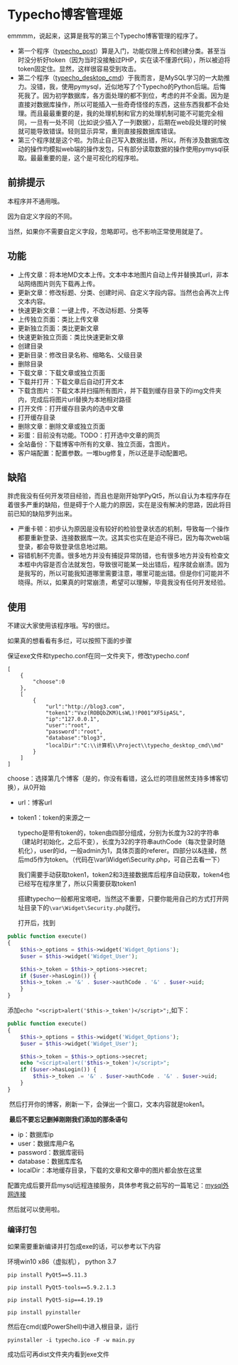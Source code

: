 # Typecho博客管理姬

emmmm，说起来，这算是我写的第三个Typecho博客管理的程序了。

* 第一个程序（[typecho_post](https://github.com/iyzyi/typecho_post)）算是入门，功能仅限上传和创建分类。甚至当时没分析好token（因为当时没接触过PHP，实在读不懂源代码），所以被迫将token固定住。显然，这样很容易受到攻击。
* 第二个程序（[typecho_desktop_cmd](https://github.com/iyzyi/typecho_desktop_cmd)）于我而言，是MySQL学习的一大助推力。没错，我，使用pymysql，近似地写了个Typecho的Python后端。后悔死我了。因为初学数据库，各方面处理的都不到位，考虑的并不全面。因为是直接对数据库操作，所以可能插入一些奇奇怪怪的东西，这些东西我都不会处理。而且最最重要的是，我的处理机制和官方的处理机制可能不可能完全相同，一旦有一处不同（比如说少插入了一列数据），后期在web段处理的时候就可能导致错误。轻则显示异常，重则直接报数据库错误。
* 第三个程序就是这个啦。为防止自己写入数据出错，所以，所有涉及数据库改动的操作均模拟web端的操作发包，只有部分读取数据的操作使用pymysql获取。最最重要的是，这个是可视化的程序啦。

## 前排提示

本程序并不通用哦。

因为自定义字段的不同。

当然，如果你不需要自定义字段，忽略即可。也不影响正常使用就是了。

## 功能

* 上传文章：将本地MD文本上传。文本中本地图片自动上传并替换其url，非本站网络图片则先下载再上传。
* 更新文章：修改标题、分类、创建时间、自定义字段内容。当然也会再次上传文本内容。
* 快速更新文章：一键上传，不改动标题、分类等
* 上传独立页面：类比上传文章
* 更新独立页面：类比更新文章
* 快速更新独立页面：类比快速更新文章
* 创建目录
* 更新目录：修改目录名称、缩略名、父级目录
* 删除目录
* 下载文章：下载文章或独立页面
* 下载并打开：下载文章后自动打开文本
* 下载含图片：下载文本并扫描所有图片，并下载到缓存目录下的img文件夹内，完成后将图片url替换为本地相对路径
* 打开文件：打开缓存目录内的选中文章
* 打开缓存目录
* 删除文章：删除文章或独立页面
* 彩蛋：目前没有功能。TODO：打开选中文章的网页
* 全站备份：下载博客中所有的文章、独立页面，含图片。
* 客户端配置：配置参数。一堆bug修复，所以还是手动配置吧。

## 缺陷

胖虎我没有任何开发项目经验，而且也是刚开始学PyQt5，所以自认为本程序存在着很多严重的缺陷，但是碍于个人能力的原因，实在是没有解决的思路，因此将目前已知的缺陷罗列出来。

* 严重卡顿：初步认为原因是没有较好的检验登录状态的机制，导致每一个操作都要重新登录、连接数据库一次。这其实也实在是迫不得已，因为每次web端登录，都会导致登录信息地过期。
* 容错机制不完善。很多地方并没有捕捉异常防错，也有很多地方并没有检查文本框中内容是否合法就发包，导致很可能某一处出错后，程序就会崩溃。因为是我写的，所以可能我知道哪里需要注意，哪里可能出错。但是你们可能并不晓得。所以，如果真的时常崩溃，希望可以理解，毕竟我没有任何开发经验。

## 使用

不建议大家使用该程序哦。写的很烂。

如果真的想看看有多烂，可以按照下面的步骤

保证exe文件和typecho.conf在同一文件夹下，修改typecho.conf

```
[
    {
        "choose":0
    },
    [
        {
            "url":"http://blog3.com",
            "token1":"Vxz(ROBQbZKM)LsWL)!P001^XF5ipASL",
            "ip":"127.0.0.1",
            "user":"root",
            "password":"root",
            "database":"blog3",
            "localDir":"C:\\计算机\\Project\\typecho_desktop_cmd\\md"
        }
    ]
]
```

choose：选择第几个博客（是的，你没有看错，这么烂的项目居然支持多博客切换），从0开始

* url：博客url

* token1：token的来源之一

  typecho是带有token的，token由四部分组成，分别为长度为32的字符串（建站时初始化，之后不变），长度为32的字符串authCode（每次登录时随机化），user的id，一般admin为1，具体页面的referer。四部分以&连接，然后md5作为token。（代码在\var\Widget\Security.php，可自己去看一下）

  我们需要手动获取token1，token2和3连接数据库后程序自动获取，token4也已经写在程序里了，所以只需要获取token1

  搭建typecho一般都用宝塔吧，当然这不重要，只要你能用自己的方式打开网址目录下的`\var\Widget\Security.php`就行。

  打开后，找到

```php
public function execute()
{
    $this->_options = $this->widget('Widget_Options');
    $user = $this->widget('Widget_User');

    $this->_token = $this->_options->secret;
    if ($user->hasLogin()) {
    $this->_token .= '&' . $user->authCode . '&' . $user->uid;
    }
}
```

​	添加`echo "<script>alert('$this->_token')</script>";`,如下：

```php
public function execute()
{
    $this->_options = $this->widget('Widget_Options');
    $user = $this->widget('Widget_User');

    $this->_token = $this->_options->secret;
    echo "<script>alert('$this->_token')</script>";
    if ($user->hasLogin()) {
    	$this->_token .= '&' . $user->authCode . '&' . $user->uid;
    }
}
```

​	然后打开你的博客，刷新一下，会弹出一个窗口，文本内容就是token1。

​	**最后不要忘记删掉刚刚我们添加的那条语句**

* ip：数据库ip
* user：数据库用户名
* password：数据库密码
* database：数据库库名
* localDir：本地缓存目录，下载的文章和文章中的图片都会放在这里

配置完成后要开启mysql远程连接服务，具体参考我之前写的一篇笔记：[mysql外网连接](http://iyzyi.com/index.php/archives/82/)

然后就可以使用啦。

### 编译打包

如果需要重新编译并打包成exe的话，可以参考以下内容

环境win10 x86（虚拟机）， python 3.7

`pip install PyQt5==5.11.3`

`pip install PyQt5-tools==5.9.2.1.3`

`pip install PyQt5-sip==4.19.19`

`pip install pyinstaller`

然后在cmd(或PowerShell)中进入根目录，运行

`pyinstaller -i typecho.ico -F -w main.py`

成功后可再dist文件夹内看到exe文件 